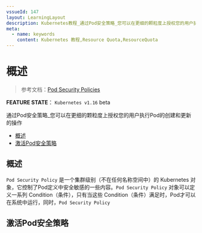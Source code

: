 ```yaml
---
vssueId: 147
layout: LearningLayout
description: Kubernetes教程_通过Pod安全策略_您可以在更细的颗粒度上授权您的用户执行Pod的创建和更新的操作
meta:
  - name: keywords
    content: Kubernetes 教程,Resource Quota,ResourceQuota
---
```


# 概述

<AdSenseTitle >

> 参考文档：[Pod Security Policies](https://kubernetes.io/docs/concepts/policy/pod-security-policy/)

**FEATURE STATE**： `Kubernetes v1.16` <Badge type="warning">beta</Badge>

通过Pod安全策略_您可以在更细的颗粒度上授权您的用户执行Pod的创建和更新的操作

* [概述](#概述)
* [激活Pod安全策略](#激活Pod安全策略)

</AdSenseTitle>


## 概述

`Pod Security Policy` 是一个集群级别（不在任何名称空间中）的 Kubernetes 对象，它控制了Pod定义中安全敏感的一些内容。`Pod Security Policy` 对象可以定义一系列 Condition（条件），只有当这些 Condition（条件）满足时，Pod才可以在系统中运行，同时，`Pod Security Policy` 

## 激活Pod安全策略
